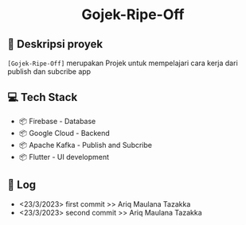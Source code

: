 <div align="center">
<h1> Gojek-Ripe-Off </h1>
</div>

## 📄 Deskripsi proyek

`[Gojek-Ripe-Off]` merupakan Projek untuk mempelajari cara kerja dari publish dan subcribe app 

## 💻 Tech Stack

- 📦 Firebase - Database
- 📦 Google Cloud - Backend
- 📦 Apache Kafka - Publish and Subcribe
- 📦 Flutter - UI development

## 📝 Log

- <23/3/2023> first commit >> Ariq Maulana Tazakka
- <23/3/2023> second commit >> Ariq Maulana Tazakka
